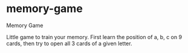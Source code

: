 # memory-game
Memory Game

Little game to train your memory. First learn the position of a, b, c on 9 cards, then try to open all 3 cards of a given letter.
